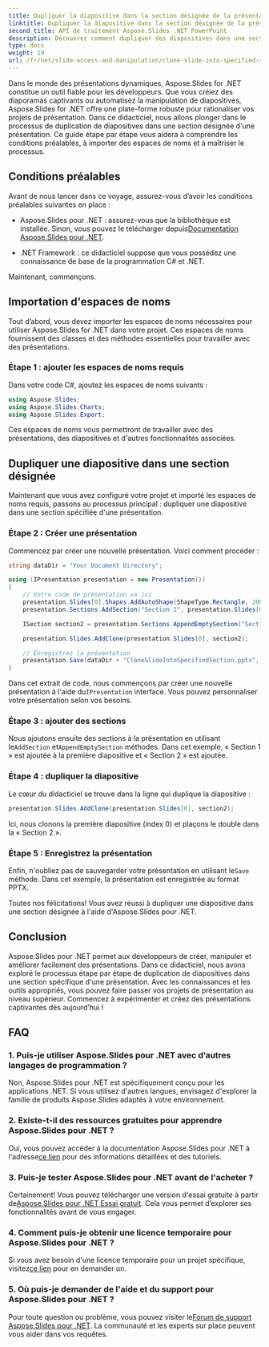 ```yaml
---
title: Dupliquer la diapositive dans la section désignée de la présentation
linktitle: Dupliquer la diapositive dans la section désignée de la présentation
second_title: API de traitement Aspose.Slides .NET PowerPoint
description: Découvrez comment dupliquer des diapositives dans une section désignée à l'aide d'Aspose.Slides pour .NET. Guide étape par étape pour une manipulation efficace des diapositives.
type: docs
weight: 19
url: /fr/net/slide-access-and-manipulation/clone-slide-into-specified-section/
---
```


Dans le monde des présentations dynamiques, Aspose.Slides for .NET constitue un outil fiable pour les développeurs. Que vous créiez des diaporamas captivants ou automatisez la manipulation de diapositives, Aspose.Slides for .NET offre une plate-forme robuste pour rationaliser vos projets de présentation. Dans ce didacticiel, nous allons plonger dans le processus de duplication de diapositives dans une section désignée d'une présentation. Ce guide étape par étape vous aidera à comprendre les conditions préalables, à importer des espaces de noms et à maîtriser le processus.

## Conditions préalables

Avant de nous lancer dans ce voyage, assurez-vous d’avoir les conditions préalables suivantes en place :

-  Aspose.Slides pour .NET : assurez-vous que la bibliothèque est installée. Sinon, vous pouvez le télécharger depuis[Documentation Aspose.Slides pour .NET](https://reference.aspose.com/slides/net/).

- .NET Framework : ce didacticiel suppose que vous possédez une connaissance de base de la programmation C# et .NET.

Maintenant, commençons.

## Importation d'espaces de noms

Tout d’abord, vous devez importer les espaces de noms nécessaires pour utiliser Aspose.Slides for .NET dans votre projet. Ces espaces de noms fournissent des classes et des méthodes essentielles pour travailler avec des présentations.

### Étape 1 : ajouter les espaces de noms requis

Dans votre code C#, ajoutez les espaces de noms suivants :

```csharp
using Aspose.Slides;
using Aspose.Slides.Charts;
using Aspose.Slides.Export;
```

Ces espaces de noms vous permettront de travailler avec des présentations, des diapositives et d'autres fonctionnalités associées.

## Dupliquer une diapositive dans une section désignée

Maintenant que vous avez configuré votre projet et importé les espaces de noms requis, passons au processus principal : dupliquer une diapositive dans une section spécifiée d'une présentation.

### Étape 2 : Créer une présentation

Commencez par créer une nouvelle présentation. Voici comment procéder :

```csharp
string dataDir = "Your Document Directory";

using (IPresentation presentation = new Presentation())
{
    // Votre code de présentation va ici
    presentation.Slides[0].Shapes.AddAutoShape(ShapeType.Rectangle, 200, 50, 300, 100);
    presentation.Sections.AddSection("Section 1", presentation.Slides[0]);

    ISection section2 = presentation.Sections.AppendEmptySection("Section 2");

    presentation.Slides.AddClone(presentation.Slides[0], section2);

    // Enregistrez la présentation
    presentation.Save(dataDir + "CloneSlideIntoSpecifiedSection.pptx", SaveFormat.Pptx);
}
```

 Dans cet extrait de code, nous commençons par créer une nouvelle présentation à l'aide du`IPresentation` interface. Vous pouvez personnaliser votre présentation selon vos besoins.

### Étape 3 : ajouter des sections

 Nous ajoutons ensuite des sections à la présentation en utilisant le`AddSection` et`AppendEmptySection` méthodes. Dans cet exemple, « Section 1 » est ajoutée à la première diapositive et « Section 2 » est ajoutée.

### Étape 4 : dupliquer la diapositive

Le cœur du didacticiel se trouve dans la ligne qui duplique la diapositive :

```csharp
presentation.Slides.AddClone(presentation.Slides[0], section2);
```

Ici, nous clonons la première diapositive (index 0) et plaçons le double dans la « Section 2 ».

### Étape 5 : Enregistrez la présentation

 Enfin, n'oubliez pas de sauvegarder votre présentation en utilisant le`Save` méthode. Dans cet exemple, la présentation est enregistrée au format PPTX.

Toutes nos félicitations! Vous avez réussi à dupliquer une diapositive dans une section désignée à l'aide d'Aspose.Slides pour .NET.

## Conclusion

Aspose.Slides pour .NET permet aux développeurs de créer, manipuler et améliorer facilement des présentations. Dans ce didacticiel, nous avons exploré le processus étape par étape de duplication de diapositives dans une section spécifique d'une présentation. Avec les connaissances et les outils appropriés, vous pouvez faire passer vos projets de présentation au niveau supérieur. Commencez à expérimenter et créez des présentations captivantes dès aujourd’hui !

## FAQ

### 1. Puis-je utiliser Aspose.Slides pour .NET avec d’autres langages de programmation ?

Non, Aspose.Slides pour .NET est spécifiquement conçu pour les applications .NET. Si vous utilisez d'autres langues, envisagez d'explorer la famille de produits Aspose.Slides adaptés à votre environnement.

### 2. Existe-t-il des ressources gratuites pour apprendre Aspose.Slides pour .NET ?

 Oui, vous pouvez accéder à la documentation Aspose.Slides pour .NET à l'adresse[ce lien](https://reference.aspose.com/slides/net/) pour des informations détaillées et des tutoriels.

### 3. Puis-je tester Aspose.Slides pour .NET avant de l'acheter ?

 Certainement! Vous pouvez télécharger une version d'essai gratuite à partir de[Aspose.Slides pour .NET Essai gratuit](https://releases.aspose.com/). Cela vous permet d’explorer ses fonctionnalités avant de vous engager.

### 4. Comment puis-je obtenir une licence temporaire pour Aspose.Slides pour .NET ?

 Si vous avez besoin d'une licence temporaire pour un projet spécifique, visitez[ce lien](https://purchase.aspose.com/temporary-license/) pour en demander un.

### 5. Où puis-je demander de l'aide et du support pour Aspose.Slides pour .NET ?

 Pour toute question ou problème, vous pouvez visiter le[Forum de support Aspose.Slides pour .NET](https://forum.aspose.com/). La communauté et les experts sur place peuvent vous aider dans vos requêtes.
